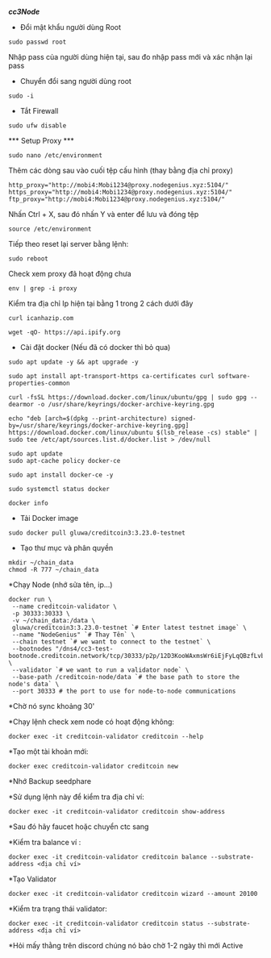 ***cc3Node***
* Đổi mật khẩu người dùng Root
```
sudo passwd root
```
Nhập pass của người dùng hiện tại, sau đo nhập pass mới và xác nhận lại pass

* Chuyển đổi sang người dùng root
```
sudo -i
```

* Tắt Firewall
```
sudo ufw disable
```

*** Setup Proxy ***
```
sudo nano /etc/environment
```

Thêm các dòng sau vào cuối tệp cấu hình (thay bằng địa chỉ proxy)

```
http_proxy="http://mobi4:Mobi1234@proxy.nodegenius.xyz:5104/"
https_proxy="http://mobi4:Mobi1234@proxy.nodegenius.xyz:5104/"
ftp_proxy="http://mobi4:Mobi1234@proxy.nodegenius.xyz:5104/"
```
Nhấn Ctrl + X, sau đó nhấn Y và enter để lưu và đóng tệp

```
source /etc/environment
```

Tiếp theo reset lại server bằng lệnh:

```
sudo reboot
```

Check xem proxy đã hoạt động chưa
```
env | grep -i proxy
```

Kiểm tra địa chỉ Ip hiện tại bằng 1 trong 2 cách dưới đây
```
curl icanhazip.com
```

```
wget -qO- https://api.ipify.org
```
* Cài đặt docker (Nếu đã có docker thì bỏ qua)
```
sudo apt update -y && apt upgrade -y
```
```
sudo apt install apt-transport-https ca-certificates curl software-properties-common
```
```
curl -fsSL https://download.docker.com/linux/ubuntu/gpg | sudo gpg --dearmor -o /usr/share/keyrings/docker-archive-keyring.gpg
```
```
echo "deb [arch=$(dpkg --print-architecture) signed-by=/usr/share/keyrings/docker-archive-keyring.gpg] https://download.docker.com/linux/ubuntu $(lsb_release -cs) stable" | sudo tee /etc/apt/sources.list.d/docker.list > /dev/null
```
```
sudo apt update
sudo apt-cache policy docker-ce
```
```
sudo apt install docker-ce -y
```
```
sudo systemctl status docker
```
```
docker info
```
* Tải Docker image
```
sudo docker pull gluwa/creditcoin3:3.23.0-testnet
```
* Tạo thư mục và phân quyền
```
mkdir ~/chain_data
chmod -R 777 ~/chain_data
```
*Chạy Node (nhớ sửa tên, ip...)
```
docker run \
 --name creditcoin-validator \
 -p 30333:30333 \
 -v ~/chain_data:/data \
 gluwa/creditcoin3:3.23.0-testnet `# Enter latest testnet image` \
 --name "NodeGenius" `# Thay Tên` \
 --chain testnet `# we want to connect to the testnet` \
 --bootnodes "/dns4/cc3-test-bootnode.creditcoin.network/tcp/30333/p2p/12D3KooWAxmsWr6iEjFyLqQBzfLvbCRTAhYBeszyr8UWgQx6Zu7K" \
 --validator `# we want to run a validator node` \
 --base-path /creditcoin-node/data `# the base path to store the node's data` \
 --port 30333 # the port to use for node-to-node communications
```

*Chờ nó sync khoảng 30'

*Chạy lệnh check xem node có hoạt động không:
```
docker exec -it creditcoin-validator creditcoin --help
```

*Tạo một tài khoản mới: 
```
docker exec creditcoin-validator creditcoin new
```
*Nhớ Backup seedphare

*Sử dụng lệnh này để kiểm tra địa chỉ ví: 
```
docker exec -it creditcoin-validator creditcoin show-address
```

*Sau đó hãy faucet hoặc chuyển ctc sang 

*Kiểm tra  balance ví : 
```
docker exec -it creditcoin-validator creditcoin balance --substrate-address <địa chỉ ví>
```

*Tạo Validator
```
docker exec -it creditcoin-validator creditcoin wizard --amount 20100
```

*Kiểm tra trạng thái validator:
```
docker exec -it creditcoin-validator creditcoin status --substrate-address <địa chỉ ví>
```

*Hỏi mấy thằng trên discord chúng nó bảo chờ 1-2 ngày thì mới Active




